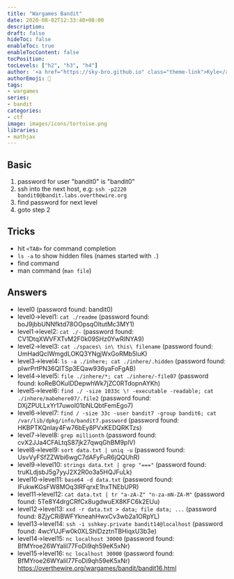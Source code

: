 ```yaml
---
title: "Wargames Bandit"
date: 2020-08-02T12:33:40+08:00
description:
draft: false
hideToc: false
enableToc: true
enableTocContent: false
tocPosition:
tocLevels: ["h2", "h3", "h4"]
author: '<a href="https://sky-bro.github.io" class="theme-link">Kyle</a>'
authorEmoji: 🦂
tags:
- wargames
series:
- bandit
categories:
- ctf
image: images/icons/tortoise.png
libraries:
- mathjax
---
```

## Basic

1. password for user "bandit0" is "bandit0"
2. ssh into the next host, e.g: `ssh -p2220 bandit0@bandit.labs.overthewire.org`
3. find password for next level
4. goto step 2

## Tricks

* hit `<TAB>` for command completion
* `ls -a` to show hidden files (names started with `.`)
* find command
* man command (`man file`)

## Answers

* level0 (password found: bandit0)
* level0->level1: `cat ./readme` (password found: boJ9jbbUNNfktd78OOpsqOltutMc3MY1)
* level1->level2: `cat ./-` (password found: CV1DtqXWVFXTvM2F0k09SHz0YwRINYA9)
* level2->level3: `cat ./spaces\ in\ this\ filename` (password found: UmHadQclWmgdLOKQ3YNgjWxGoRMb5luK)
* level3->level4: `ls -a ./inhere; cat ./inhere/.hidden` (password found: pIwrPrtPN36QITSp3EQaw936yaFoFgAB)
* level4->level5: `file ./inhere/*; cat ./inhere/-file07` (password found: koReBOKuIDDepwhWk7jZC0RTdopnAYKh)
* level5->level6: `find ./ -size 1033c \! -executable -readable; cat ./inhere/mabehere07/.file2` (password found: DXjZPULLxYr17uwoI01bNLQbtFemEgo7)
* level6->level7: `find / -size 33c -user bandit7 -group bandit6; cat /var/lib/dpkg/info/bandit7.password` (password found: HKBPTKQnIay4Fw76bEy8PVxKEDQRKTzs)
* level7->level8: `grep millionth` (password found: cvX2JJa4CFALtqS87jk27qwqGhBM9plV)
* level8->level9: `sort data.txt | uniq -u` (password found: UsvVyFSfZZWbi6wgC7dAFyFuR6jQQUhR)
* level9->level10: `strings data.txt | grep "==="` (password found: truKLdjsbJ5g7yyJ2X2R0o3a5HQJFuLk)
* level10->level11: `base64 -d data.txt` (password found: IFukwKGsFW8MOq3IRFqrxE1hxTNEbUPR)
* level11->level12: `cat data.txt | tr "a-zA-Z" "n-za-mN-ZA-M"` (password found: 5Te8Y4drgCRfCx8ugdwuEX8KFC6k2EUu)
* level12->level13: `xxd -r data.txt > data; file data; ...` (password found: 8ZjyCRiBWFYkneahHwxCv3wb2a1ORpYL)
* level13->level14: `ssh -i sshkey.private bandit14@localhost` (password found: 4wcYUJFw0k0XLShlDzztnTBHiqxU3b3e)
* level14->level15: `nc localhost 30000` (password found: BfMYroe26WYalil77FoDi9qh59eK5xNr)
* level15->level16: `nc localhost 30000` (password found: BfMYroe26WYalil77FoDi9qh59eK5xNr) https://overthewire.org/wargames/bandit/bandit16.html
